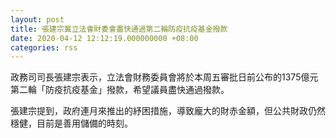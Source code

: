 ```yaml
---
layout: post
title: 張建宗冀立法會財委會盡快通過第二輪防疫抗疫基金撥款
date: 2020-04-12 12:12:19.000000000 +08:00
categories: rss
---
```


政務司司長張建宗表示，立法會財務委員會將於本周五審批日前公布的1375億元第二輪「防疫抗疫基金」撥款，希望議員盡快通過撥款。

張建宗提到，政府連月來推出的紓困措施，導致龐大的財赤金額，但公共財政仍然穩健，目前是善用儲備的時刻。
